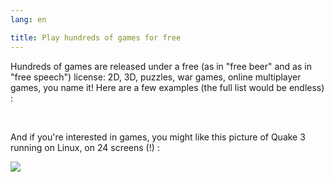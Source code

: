 ```yaml
---
lang: en

title: Play hundreds of games for free
---
```


Hundreds of games are released under a free (as in "free beer" and as in "free speech") license: 2D, 3D, puzzles, war games, online multiplayer games, you name it! Here are a few examples (the full list would be endless) :

<div id="items">



<br class="clearboth" />


And if you're interested in games, you might like this picture of Quake 3 running on Linux, on 24 screens (!) :

<a href="Images/quake_24_screens.jpg"><img src="Images/quake_24_screens_thumbnail.jpg" /></a>




